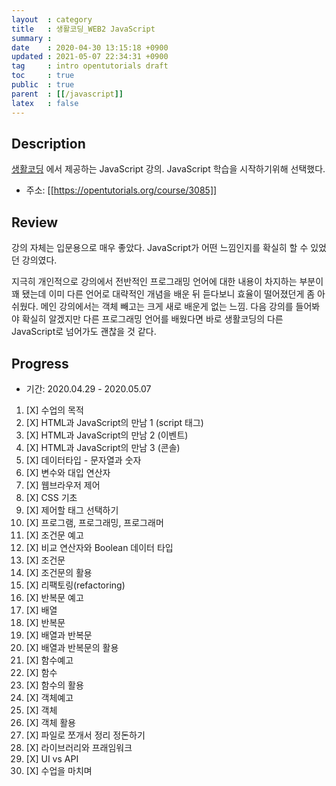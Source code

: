 ```yaml
---
layout  : category
title   : 생활코딩_WEB2 JavaScript
summary : 
date    : 2020-04-30 13:15:18 +0900
updated : 2021-05-07 22:34:31 +0900
tag     : intro opentutorials draft
toc     : true
public  : true
parent  : [[/javascript]]
latex   : false
---
```


## Description

[생활코딩](https://opentutorials.org/course/1) 에서 제공하는 JavaScript 강의. JavaScript 학습을 시작하기위해 선택했다.

* 주소: [[https://opentutorials.org/course/3085]]

## Review

강의 자체는 입문용으로 매우 좋았다. JavaScript가 어떤 느낌인지를 확실히 할 수 있었던 강의였다.

지극히 개인적으로 강의에서 전반적인 프로그래밍 언어에 대한 내용이 차지하는 부분이 꽤 됐는데 이미 다른 언어로 대략적인 개념을 배운 뒤 듣다보니 효율이 떨어졌던게 좀 아쉬웠다. 메인 강의에서는 객체 빼고는 크게 새로 배운게 없는 느낌. 다음 강의를 들어봐야 확실히 알겠지만 다른 프로그래밍 언어를 배웠다면 바로 생활코딩의 다른 JavaScript로 넘어가도 괜찮을 것 같다.

## Progress

* 기간: 2020.04.29 - 2020.05.07

1. [X] 수업의 목적
1. [X] HTML과 JavaScript의 만남 1 (script 태그)
1. [X] HTML과 JavaScript의 만남 2 (이벤트)
1. [X] HTML과 JavaScript의 만남 3 (콘솔)
1. [X] 데이터타입 - 문자열과 숫자
1. [X] 변수와 대입 연산자
1. [X] 웹브라우저 제어
1. [X] CSS 기초
1. [X] 제어할 태그 선택하기
1. [X] 프로그램, 프로그래밍, 프로그래머
1. [X] 조건문 예고
1. [X] 비교 연산자와 Boolean 데이터 타입
1. [X] 조건문
1. [X] 조건문의 활용
1. [X] 리팩토링(refactoring)
1. [X] 반복문 예고
1. [X] 배열
1. [X] 반복문
1. [X] 배열과 반복문
1. [X] 배열과 반복문의 활용
1. [X] 함수예고
1. [X] 함수
1. [X] 함수의 활용
1. [X] 객체예고
1. [X] 객체
1. [X] 객체 활용
1. [X] 파일로 쪼개서 정리 정돈하기
1. [X] 라이브러리와 프래임워크
1. [X] UI vs API
1. [X] 수업을 마치며

